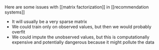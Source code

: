 
Here are some issues with [[matrix factorization]] in [[recommendation systems]]

* It will usually be a very sparse matrix
* We could train only on observed values, but then we would probably overfit
* We could impute the unobserved values, but this is computationally expensive and potentially dangerous because it might pollute the data
